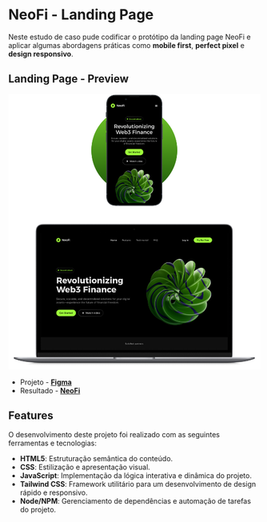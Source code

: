 # NeoFi - Landing Page
Neste estudo de caso pude codificar o protótipo da landing page NeoFi e aplicar algumas abordagens práticas como **mobile first**, **perfect pixel** e **design responsivo**.

## Landing Page - Preview

![capa (capa)](./src/assets/img/capa-2.png)
<!-- ![capa (capa)](./src/assets/img/capa.png) -->

- Projeto - **[Figma](https://www.figma.com/community/file/1472437465816738365)**
- Resultado - **[NeoFi](https://mateusdmc.github.io/NeoFi/)**

## Features
O desenvolvimento deste projeto foi realizado com as seguintes ferramentas e tecnologias:
- **HTML5**: Estruturação semântica do conteúdo.
- **CSS**: Estilização e apresentação visual.
- **JavaScript**: Implementação da lógica interativa e dinâmica do projeto.
- **Tailwind CSS**: Framework utilitário para um desenvolvimento de design rápido e responsivo.
- **Node/NPM**: Gerenciamento de dependências e automação de tarefas do projeto.

